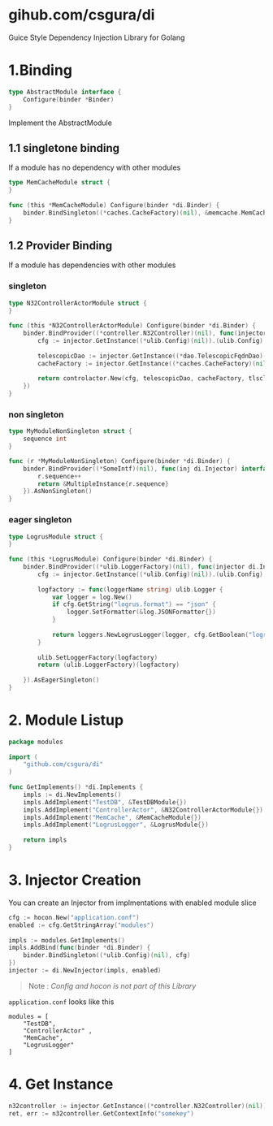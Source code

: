 # gihub.com/csgura/di
Guice Style Dependency Injection Library for Golang

# 1.Binding
```go
type AbstractModule interface {
	Configure(binder *Binder)
}
```
Implement the AbstractModule

## 1.1 singletone binding
If a module has no dependency with other modules
```go
type MemCacheModule struct {
}
 
func (this *MemCacheModule) Configure(binder *di.Binder) {
    binder.BindSingleton((*caches.CacheFactory)(nil), &memcache.MemCacheFactory{})
}
```

## 1.2 Provider Binding
If a module has dependencies with other modules

### singleton
```go
type N32ControllerActorModule struct {
}
 
func (this *N32ControllerActorModule) Configure(binder *di.Binder) {
    binder.BindProvider((*controller.N32Controller)(nil), func(injector di.Injector) interface{} {
        cfg := injector.GetInstance((*ulib.Config)(nil)).(ulib.Config)
 
        telescopicDao := injector.GetInstance((*dao.TelescopicFqdnDao)(nil)).(dao.TelescopicFqdnDao)   
        cacheFactory := injector.GetInstance((*caches.CacheFactory)(nil)).(caches.CacheFactory)
 
        return controlactor.New(cfg, telescopicDao, cacheFactory, tlsclient)
    })
}
```

### non singleton
```go
type MyModuleNonSingleton struct {
	sequence int
}

func (r *MyModuleNonSingleton) Configure(binder *di.Binder) {
	binder.BindProvider((*SomeIntf)(nil), func(inj di.Injector) interface{} {
		r.sequence++
		return &MultipleInstance{r.sequence}
	}).AsNonSingleton()
}
```

### eager singleton
```go
type LogrusModule struct {
}
 
func (this *LogrusModule) Configure(binder *di.Binder) {
    binder.BindProvider((*ulib.LoggerFactory)(nil), func(injector di.Injector) interface{} {
        cfg := injector.GetInstance((*ulib.Config)(nil)).(ulib.Config)
 
        logfactory := func(loggerName string) ulib.Logger {
            var logger = log.New()
            if cfg.GetString("logrus.format") == "json" {
                logger.SetFormatter(&log.JSONFormatter{})
            }
 
            return loggers.NewLogrusLogger(logger, cfg.GetBoolean("logrus.print-caller"))
        }
 
        ulib.SetLoggerFactory(logfactory)
        return (ulib.LoggerFactory)(logfactory)
 
    }).AsEagerSingleton()
}
```

# 2. Module Listup
```go
package modules
 
import (
    "github.com/csgura/di"
)
 
func GetImplements() *di.Implements {
    impls := di.NewImplements()
    impls.AddImplement("TestDB", &TestDBModule{})
    impls.AddImplement("ControllerActor", &N32ControllerActorModule{})
    impls.AddImplement("MemCache", &MemCacheModule{})
    impls.AddImplement("LogrusLogger", &LogrusModule{})
 
    return impls
}
```

# 3. Injector Creation
You can create an Injector from implmentations with enabled module slice
```go
cfg := hocon.New("application.conf")
enabled := cfg.GetStringArray("modules")
 
impls := modules.GetImplements()
impls.AddBind(func(binder *di.Binder) {
    binder.BindSingleton((*ulib.Config)(nil), cfg)
})
injector := di.NewInjector(impls, enabled)
```
> Note : *Config and hocon is not part of this Library*

`application.conf` looks like this 
```
modules = [
    "TestDB",
    "ControllerActor" ,
    "MemCache",
    "LogrusLogger"
]
```

# 4. Get Instance
```go
n32controller := injector.GetInstance((*controller.N32Controller)(nil)).(controller.N32Controller)
ret, err := n32controller.GetContextInfo("somekey")
```
